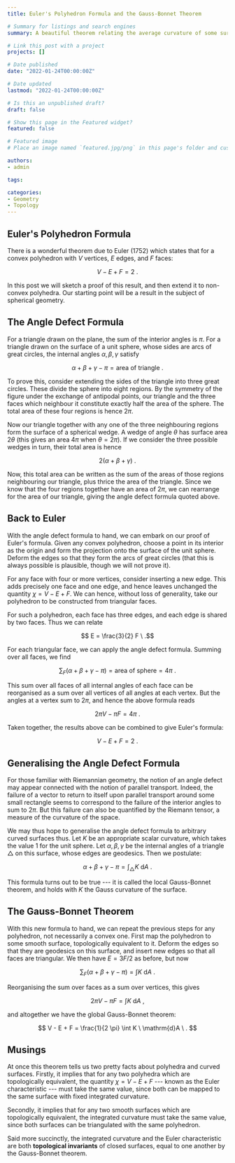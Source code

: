 ```yaml
---
title: Euler's Polyhedron Formula and the Gauss-Bonnet Theorem

# Summary for listings and search engines
summary: A beautiful theorem relating the average curvature of some surface to a property of polyhedra with the same topology.

# Link this post with a project
projects: []

# Date published
date: "2022-01-24T00:00:00Z"

# Date updated
lastmod: "2022-01-24T00:00:00Z"

# Is this an unpublished draft?
draft: false

# Show this page in the Featured widget?
featured: false

# Featured image
# Place an image named `featured.jpg/png` in this page's folder and customize its options here.

authors:
- admin

tags:

categories:
- Geometry
- Topology
---
```


## Euler's Polyhedron Formula

There is a wonderful theorem due to Euler (1752) which states that for a convex polyhedron with $V$ vertices, $E$ edges, and $F$ faces:

$$ V - E + F = 2 \ . $$

In this post we will sketch a proof of this result, and then extend it to non-convex polyhedra. Our starting point will be a result in the subject of spherical geometry.

## The Angle Defect Formula

For a triangle drawn on the plane, the sum of the interior angles is $\pi$. For a triangle drawn on the surface of a unit sphere, whose sides are arcs of great circles, the internal angles $\alpha,\beta,\gamma$ satisfy

$$ \alpha + \beta + \gamma - \pi = \text{area of triangle} \ . $$

To prove this, consider extending the sides of the triangle into three great circles. These divide the sphere into eight regions. By the symmetry of the figure under the exchange of antipodal points, our triangle and the three faces which neighbour it constitute exactly half the area of the sphere. The total area of these four regions is hence $2 \pi$.

Now our triangle together with any one of the three neighbouring regions form the surface of a spherical wedge. A wedge of angle $\theta$ has surface area $2 \theta$ (this gives an area $4 \pi$ when $\theta = 2 \pi$). If we consider the three possible wedges in turn, their total area is hence

$$ 2(\alpha + \beta + \gamma) \ . $$

Now, this total area can be written as the sum of the areas of those regions neighbouring our triangle, plus thrice the area of the triangle. Since we know that the four regions together have an area of $2 \pi$, we can rearrange for the area of our triangle, giving the angle defect formula quoted above.

## Back to Euler

With the angle defect formula to hand, we can embark on our proof of Euler's formula. Given any convex polyhedron, choose a point in its interior as the origin and form the projection onto the surface of the unit sphere. Deform the edges so that they form the arcs of great circles (that this is always possible is plausible, though we will not prove it).

For any face with four or more vertices, consider inserting a new edge. This adds precisely one face and one edge, and hence leaves unchanged the quantity $\chi = V - E + F$. We can hence, without loss of generality, take our polyhedron to be constructed from triangular faces.

For such a polyhedron, each face has three edges, and each edge is shared by two faces. Thus we can relate

$$ E = \frac{3}{2} F  \ .$$

For each triangular face, we can apply the angle defect formula. Summing over all faces, we find

$$ \sum_F (\alpha + \beta + \gamma - \pi) = \text{area of sphere} = 4 \pi  \ . $$

This sum over all faces of all internal angles of each face can be reorganised as a sum over all vertices of all angles at each vertex. But the angles at a vertex sum to $2 \pi$, and hence the above formula reads

$$ 2 \pi V - \pi F = 4 \pi \ . $$

Taken together, the results above can be combined to give Euler's formula:

$$ V - E + F = 2  \ .$$ 

## Generalising the Angle Defect Formula

For those familiar with Riemannian geometry, the notion of an angle defect may appear connected with the notion of parallel transport. Indeed, the failure of a vector to return to itself upon parallel transport around some small rectangle seems to correspond to the failure of the interior angles to sum to $2 \pi$. But this failure can also be quantified by the Riemann tensor, a measure of the curvature of the space.

We may thus hope to generalise the angle defect formula to arbitrary curved surfaces thus. Let $K$ be an appropriate scalar curvature, which takes the value $1$ for the unit sphere. Let $\alpha,\beta,\gamma$ be the internal angles of a triangle $\triangle$ on this surface, whose edges are geodesics. Then we postulate:

$$ \alpha + \beta + \gamma - \pi = \int_{\triangle} K \ \mathrm{d}A \ .$$

This formula turns out to be true --- it is called the local Gauss-Bonnet theorem, and holds with $K$ the Gauss curvature of the surface.

## The Gauss-Bonnet Theorem

With this new formula to hand, we can repeat the previous steps for any polyhedron, not necessarily a convex one. First map the polyhedron to some smooth surface, topologically equivalent to it. Deform the edges so that they are geodesics on this surface, and insert new edges so that all faces are triangular. We then have $E = 3F/2$ as before, but now

$$ \sum_F (\alpha + \beta + \gamma - \pi) = \int K \ \mathrm{d}A \ .$$

Reorganising the sum over faces as a sum over vertices, this gives

$$ 2 \pi V - \pi F = \int K \ \mathrm{d}A  \ , $$

and altogether we have the global Gauss-Bonnet theorem:

$$ V - E + F = \frac{1}{2 \pi} \int K \ \mathrm{d}A  \ . $$

## Musings

At once this theorem tells us two pretty facts about polyhedra and curved surfaces. Firstly, it implies that for any two polyhedra which are topologically equivalent, the quantity $\chi = V - E + F$ --- known as the Euler characteristic --- must take the same value, since both can be mapped to the same surface with fixed integrated curvature.

Secondly, it implies that for any two smooth surfaces which are topologically equivalent, the integrated curvature must take the same value, since both surfaces can be triangulated with the same polyhedron.

Said more succinctly, the integrated curvature and the Euler characteristic are both **topological invariants** of closed surfaces, equal to one another by the Gauss-Bonnet theorem.
